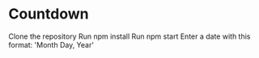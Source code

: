 # Countdown

Clone the repository
Run npm install
Run npm start
Enter a date with this format: 'Month Day, Year'
